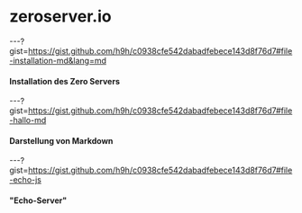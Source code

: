 # zeroserver.io

---?gist=https://gist.github.com/h9h/c0938cfe542dabadfebece143d8f76d7#file-installation-md&lang=md
#### Installation des Zero Servers

---?gist=https://gist.github.com/h9h/c0938cfe542dabadfebece143d8f76d7#file-hallo-md
#### Darstellung von Markdown

---?gist=https://gist.github.com/h9h/c0938cfe542dabadfebece143d8f76d7#file-echo-js
#### "Echo-Server"
